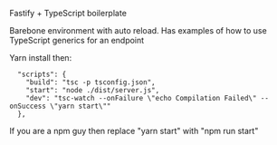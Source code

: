 Fastify + TypeScript boilerplate

Barebone environment with auto reload.
Has examples of how to use TypeScript generics for an endpoint

Yarn install then:

```
  "scripts": {
    "build": "tsc -p tsconfig.json",
    "start": "node ./dist/server.js",
    "dev": "tsc-watch --onFailure \"echo Compilation Failed\" --onSuccess \"yarn start\""
  },
```

If you are a npm guy then replace \"yarn start\" with \"npm run start\"
